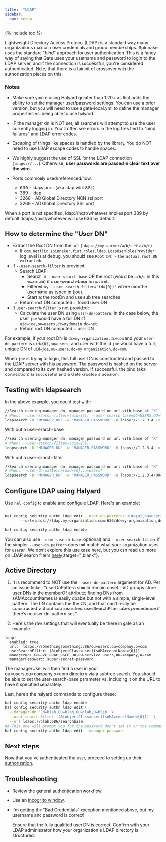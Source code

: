 ```yaml
---
title:  "LDAP"
sidebar:
  nav: setup
---
```


{% include toc %}

Lightweight Directory Access Protocol (LDAP) is a standard way many organizations maintain user
credentials and group memberships. Spinnaker uses the standard "*bind*" approach for user
authentication. This is a fancy way of saying that Gate uses your username and password to login
to the LDAP server, and if the connection is successful, you're considered authenticated.  Note, that there is a
fair bit of crossover with the authorization pieces on this.  


### Notes
*  Make sure you’re using Halyard greater than 1.20+ as that adds the ability to set the manager user/password settings. 
You can use a prior version, but you will need to use a gate-local.yml to define the manager properties vs. being able
to use halyard.

* IF the manager dn is NOT set, all searches will attempt to use the user currently logging in.  You'll often see errors
in the log files tied to "bind failures" and LDAP error codes.

* Escaping of things like spaces is handled by the library.  You do NOT need to use LDAP escape codes to handle spaces.  

* We highly suggest the use of SSL for the LDAP connection (`ldaps://...`). Otherwise, **user passwords are passed in 
clear text over the wire.**

* Ports commonly used/referenced/how:
    *  636 - ldaps port. (aka ldap with SSL)
    *  389 - ldap 
    *  3268 - AD Global Directory NON ssl port
    *  3269 - AD Global Directory SSL port

When a port is not specified, ldap://host/whatever implies port 389 by defualt.  ldaps://host/whatever will use 636 by 
default.

## How to determine the "User DN" 

- Extract the Root DN from the `url` (`ldaps://my.server/a/b/c` → `a/b/c`)
    - If `com.netflix.spinnaker.fiat.roles.ldap.LdapUserRolesProvider` log level is at debug, you should 
    see `Root DN: <the actual root DN extracted>`
- If `--user-search-filter` is provided:
    - Search LDAP:
        - Search in  `--user-search-base` OR the root (would be `a/b/c` in this example) if user-search-base is not set.
        - Filtered by `--user-search-filter="(d={0})"` where uid=the username as typed in (joe).
        - Start at the rootDn and use sub tree searches
    - Return root DN computed + found user DN
- If `user-search-filter` is not provided:
    - Calculate the user DN using `user-dn-pattern`.  In the case below, the user `joe` would have a full DN of 
    `uid=joe,ou=users,dc=mydomain,dc=net`.
    - Return root DN computed + user DN
    

For example, if your root DN is `dc=my-organization,dc=com` and your `user-dn-pattern` is
`uid={0},ou=users`, and user with the id `joe` would have a full, unique DN of
`uid=joe,ou=users,dc=my-organization,dc=com`.

When `joe` is trying to login, this full user DN is constructed and passed to the LDAP server with
his password. The password is hashed on the server and compared to its own hashed version. If
successful, the bind (aka connection) is successful and a Gate creates a session.

## Testing with ldapsearch
In the above example, you could test with:
```bash
//Search usering manager dn, manager password on url with base of "X"
# When: --user-search-filter=(uid={0}) --user-search-base=DC=USERS,OU=Y,O=io 
ldapsearch -D "MANAGER_DN" -w 'MANAGER_PASSWORD' -H ldaps://1.2.3.4 -x -b "DC=USERS,OU=Y,O=io" "(UID=USERNAME)"
```
With out a user-search-base
```bash
//Search usering manager dn, manager password on url with base of "X"
# When: --user-search-filter=(uid={0}) 
ldapsearch -D "MANAGER_DN" -w 'MANAGER_PASSWORD' -H ldaps://1.2.3.4 -x   "(UID=USERNAME})"
```
With out a user-search-filter
```bash
//Search usering manager dn, manager password on url with base of "X"
# When: --user-dn-pattern=(uid={0},ou=users) 
ldapsearch -D "MANAGER_DN" -w 'MANAGER_PASSWORD' -H ldaps://1.2.3.4/OU=Y,O=io -x "(CN=USERNAME,OU=users,OU=Y,O=IO))"
```


## Configure LDAP using Halyard

Use `hal config` to enable and configure LDAP. Here's an example:

```bash

hal config security authn ldap edit --user-dn-pattern="uid={0},ou=users" \ 
       --url=ldaps://ldap.my-organization.com:636/dc=my-organization,dc=com

hal config security authn ldap enable
```

You can also use `--user-search-base` (optional) and `--user-search-filter` if the simpler
`--user-dn-pattern` does not match what your organization uses for `userDn`. We don't explore this
use case here, but you can read up more on LDAP search filters
[here](https://confluence.atlassian.com/kb/how-to-write-ldap-search-filters-792496933.html){:target="\_blank"}.


## Active Directory

1. It is recommend to NOT use the `--user-dn-pattern` argument for AD. Per an issue ticket: “userDnPattern should 
remain unset - AD groups store user DNs in the memberOf attribute; finding DNs from sAMAccountNames is easily doable 
but not with a simple, single-level pattern. The DN contains the the CN, and that can’t really be constructed 
without sub searches. userSearchFilter takes precedence if there’s no user-dn-pattern set.”

1. Here's the raw settings that will eventually be there in gate as an example.
```
ldap:
  enabled: true
  url:  ldaps://somethingsomething:686/ou=users,ou=company,o=com
  userSearchFilter: (&(objectClass=user)(sAMAccountName={0}))
  managerDn: CN=SVC_LDAP_USER_RO,OU=service-users,OU=company,O=com
  managerPassword: super-secret-password
```
The managerUser will then find a user in your ou=users,ou=company,o=com directory via a subtree search. You 
should be able to set the user-search-base parameter vs. including it on the URL to have it specified separately.

Last, here’s the halyard commands to configure these:
```bash
hal config security authn ldap enable
hal config security authn ldap edit \
  --manager-dn 'CN=blah,OU=blah,OU=blah,O=blah' \
  --user-search-filter '(&(objectClass=user)(sAMAccountName={0}))' \
  --url ldaps://blah:686/searchbase
## This one will prompt you for the password don't set it on the command
hal config security authn ldap edit --manager-password
```


## Next steps

Now that you've authenticated the user, proceed to setting up their [authorization](/setup/security/authorization/).

## Troubleshooting

* Review the general [authentication workflow](/setup/security/authentication#workflow).

* Use an [incognito window](/setup/security/authentication#incognito-mode).

* I'm getting the "Bad Credentials" exception mentioned above, but my username and password is
correct!

    Ensure that the fully qualified user DN is correct. Confirm with your LDAP administrator how
    your organization's LDAP directory is structured.

